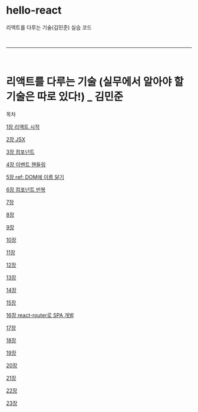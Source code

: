 # hello-react

리액트를 다루는 기술(김민준) 실습 코드

<br/>

---

<br/>

# 리액트를 다루는 기술 (실무에서 알아야 할 기술은 따로 있다!) _ 김민준

목차


[1장 리액트 시작](docs/01.md)

[2장 JSX](docs/02.md)

[3장 컴포넌트](docs/03.md)

[4장 이벤트 핸들링](docs/04.md)

[5장 ref: DOM에 이름 달기](docs/05.md)

[6장 컴포넌트 반복](docs/06.md)

[7장 ](docs/01.md)

[8장 ](docs/01.md)

[9장 ](docs/01.md)

[10장 ](docs/01.md)

[11장 ](docs/01.md)

[12장 ](docs/01.md)

[13장 ](docs/01.md)

[14장 ](docs/01.md)

[15장 ](docs/01.md)

[16장 react-router로 SPA 개발](docs/16.md)

[17장 ](docs/01.md)

[18장 ](docs/01.md)

[19장 ](docs/01.md)

[20장 ](docs/01.md)

[21장 ](docs/01.md)

[22장 ](docs/01.md)

[23장 ](docs/01.md)